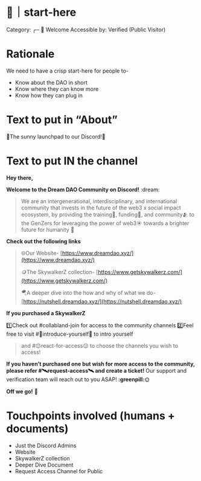 # 🏁｜start-here

Category: ╭─ 👋 Welcome
Accessible by: Verified (Public Visitor)

# Rationale

We need to have a crisp start-here for people to-

- Know about the DAO in short
- Know where they can know more
- Know how they can plug in

# Text to put in “About”

🌻The sunny launchpad to our Discord!🌻

# Text to put IN the channel

**Hey there,**

**Welcome to the Dream DAO Community on Discord!** :dream:

> We are an intergenerational, interdisciplinary, and international community that invests in the future of the web3 x social impact ecosystem, by providing the training🛫, funding💸, and community🫂 to the GenZers for leveraging the power of web3☀️ towards a brighter future for humanity 💓
> 

**Check out the following links**

> 🌐Our Website- [https://www.dreamdao.xyz/](https://www.dreamdao.xyz/)
> 
> 
> 🪙The SkywalkerZ collection- [https://www.getskywalkerz.com/](https://www.getskywalkerz.com/)
> 
> 🪂A deeper dive into the how and why of what we do- [https://nutshell.dreamdao.xyz/](https://nutshell.dreamdao.xyz/) 
> 

**If you purchased a SkywalkerZ**

1️⃣Check out #collabland-join for access to the community channels
2️⃣Feel free to visit #👋introduce-yourself👋 to intro yourself 
> and #😌react-for-access😌 to choose the channels you wish to access!

**If you haven’t purchased one but wish for more access to the community, please refer #🛰️request-access🛰️ and create a ticket!**
Our support and verification team will reach out to you ASAP! **:greenpill:**🌞

**Off we go!** 🚀

# Touchpoints involved (humans + documents)

- Just the Discord Admins
- Website
- SkywalkerZ collection
- Deeper  Dive Document
- Request Access Channel for Public